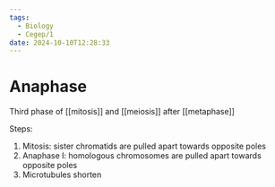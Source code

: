 ```yaml
---
tags:
  - Biology
  - Cegep/1
date: 2024-10-10T12:28:33
---
```


# Anaphase

Third phase of [[mitosis]] and [[meiosis]] after [[metaphase]]

Steps:

1. Mitosis: sister chromatids are pulled apart towards opposite poles
2. Anaphase I: homologous chromosomes are pulled apart towards opposite poles
3. Microtubules shorten